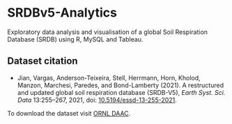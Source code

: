 # SRDBv5-Analytics
Exploratory data analysis and visualisation of a global Soil Respiration Database (SRDB) using R, MySQL and Tableau.

Dataset citation
----------------
* Jian, Vargas, Anderson-Teixeira, Stell, Herrmann, Horn, Kholod, Manzon, Marchesi, Paredes, and Bond-Lamberty (2021). A restructured and updated global soil respiration database (SRDB-V5), *Earth Syst. Sci. Data* 13:255–267, 2021, doi: [10.5194/essd-13-255-2021](https://doi.org/10.5194/essd-13-255-2021).

To download the dataset visit [ORNL DAAC](https://doi.org/10.3334/ORNLDAAC/1235).

